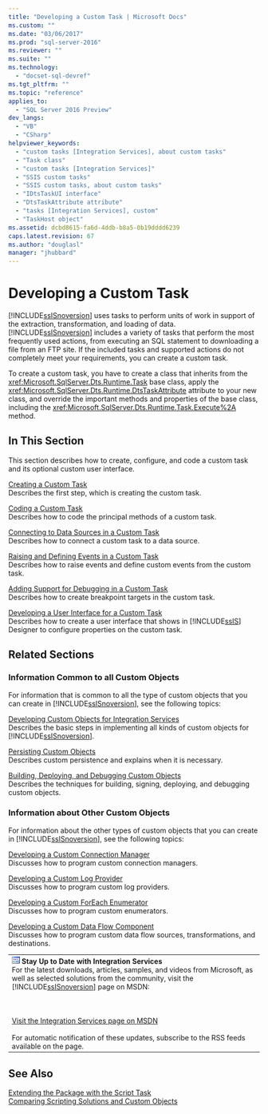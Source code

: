 ```yaml
---
title: "Developing a Custom Task | Microsoft Docs"
ms.custom: ""
ms.date: "03/06/2017"
ms.prod: "sql-server-2016"
ms.reviewer: ""
ms.suite: ""
ms.technology: 
  - "docset-sql-devref"
ms.tgt_pltfrm: ""
ms.topic: "reference"
applies_to: 
  - "SQL Server 2016 Preview"
dev_langs: 
  - "VB"
  - "CSharp"
helpviewer_keywords: 
  - "custom tasks [Integration Services], about custom tasks"
  - "Task class"
  - "custom tasks [Integration Services]"
  - "SSIS custom tasks"
  - "SSIS custom tasks, about custom tasks"
  - "IDtsTaskUI interface"
  - "DtsTaskAttribute attribute"
  - "tasks [Integration Services], custom"
  - "TaskHost object"
ms.assetid: dcbd8615-fa6d-4ddb-b8a5-0b19dddd6239
caps.latest.revision: 67
ms.author: "douglasl"
manager: "jhubbard"
---
```

# Developing a Custom Task
  [!INCLUDE[ssISnoversion](../../../a9notintoc/includes/ssisnoversion-md.md)] uses tasks to perform units of work in support of the extraction, transformation, and loading of data. [!INCLUDE[ssISnoversion](../../../a9notintoc/includes/ssisnoversion-md.md)] includes a variety of tasks that perform the most frequently used actions, from executing an SQL statement to downloading a file from an FTP site. If the included tasks and supported actions do not completely meet your requirements, you can create a custom task.  
  
 To create a custom task, you have to create a class that inherits from the <xref:Microsoft.SqlServer.Dts.Runtime.Task> base class, apply the <xref:Microsoft.SqlServer.Dts.Runtime.DtsTaskAttribute> attribute to your new class, and override the important methods and properties of the base class, including the <xref:Microsoft.SqlServer.Dts.Runtime.Task.Execute%2A> method.  
  
## In This Section  
 This section describes how to create, configure, and code a custom task and its optional custom user interface.  
  
 [Creating a Custom Task](../../../integration-services/extending-packages-custom-objects/task/creating-a-custom-task.md)  
 Describes the first step, which is creating the custom task.  
  
 [Coding a Custom Task](../../../integration-services/extending-packages-custom-objects/task/coding-a-custom-task.md)  
 Describes how to code the principal methods of a custom task.  
  
 [Connecting to Data Sources in a Custom Task](../../../integration-services/extending-packages-custom-objects/task/connecting-to-data-sources-in-a-custom-task.md)  
 Describes how to connect a custom task to a data source.  
  
 [Raising and Defining Events in a Custom Task](../../../integration-services/extending-packages-custom-objects/task/raising-and-defining-events-in-a-custom-task.md)  
 Describes how to raise events and define custom events from the custom task.  
  
 [Adding Support for Debugging in a Custom Task](../../../integration-services/extending-packages-custom-objects/task/adding-support-for-debugging-in-a-custom-task.md)  
 Describes how to create breakpoint targets in the custom task.  
  
 [Developing a User Interface for a Custom Task](../../../integration-services/extending-packages-custom-objects/task/developing-a-user-interface-for-a-custom-task.md)  
 Describes how to create a user interface that shows in [!INCLUDE[ssIS](../../../a9retired/includes/ssis-md.md)] Designer to configure properties on the custom task.  
  
## Related Sections  
  
### Information Common to all Custom Objects  
 For information that is common to all the type of custom objects that you can create in [!INCLUDE[ssISnoversion](../../../a9notintoc/includes/ssisnoversion-md.md)], see the following topics:  
  
 [Developing Custom Objects for Integration Services](../../../integration-services/extending-packages-custom-objects/developing-custom-objects-for-integration-services.md)  
 Describes the basic steps in implementing all kinds of custom objects for [!INCLUDE[ssISnoversion](../../../a9notintoc/includes/ssisnoversion-md.md)].  
  
 [Persisting Custom Objects](../../../integration-services/extending-packages-custom-objects/persisting-custom-objects.md)  
 Describes custom persistence and explains when it is necessary.  
  
 [Building, Deploying, and Debugging Custom Objects](../../../integration-services/extending-packages-custom-objects/building-deploying-and-debugging-custom-objects.md)  
 Describes the techniques for building, signing, deploying, and debugging custom objects.  
  
### Information about Other Custom Objects  
 For information about the other types of custom objects that you can create in [!INCLUDE[ssISnoversion](../../../a9notintoc/includes/ssisnoversion-md.md)], see the following topics:  
  
 [Developing a Custom Connection Manager](../../../integration-services/extending-packages-custom-objects/connection-manager/developing-a-custom-connection-manager.md)  
 Discusses how to program custom connection managers.  
  
 [Developing a Custom Log Provider](../../../integration-services/extending-packages-custom-objects/log-provider/developing-a-custom-log-provider.md)  
 Discusses how to program custom log providers.  
  
 [Developing a Custom ForEach Enumerator](../../../integration-services/extending-packages-custom-objects/foreach-enumerator/developing-a-custom-foreach-enumerator.md)  
 Discusses how to program custom enumerators.  
  
 [Developing a Custom Data Flow Component](../../../integration-services/extending-packages-custom-objects/data-flow/developing-a-custom-data-flow-component.md)  
 Discusses how to program custom data flow sources, transformations, and destinations.  
  
||  
|-|  
|![Integration Services icon (small)](../../../integration-services/building-packages-programmatically/media/dts-16.gif "Integration Services icon (small)")  **Stay Up to Date with Integration Services**<br /> For the latest downloads, articles, samples, and videos from Microsoft, as well as selected solutions from the community, visit the [!INCLUDE[ssISnoversion](../../../a9notintoc/includes/ssisnoversion-md.md)] page on MSDN:<br /><br /><br /><br /> [Visit the Integration Services page on MSDN](http://go.microsoft.com/fwlink/?LinkId=136655)<br /><br /> For automatic notification of these updates, subscribe to the RSS feeds available on the page.|  
  
## See Also  
 [Extending the Package with the Script Task](../../../integration-services/extending-packages-scripting/task/extending-the-package-with-the-script-task.md)   
 [Comparing Scripting Solutions and Custom Objects](../../../integration-services/extending-packages-scripting/comparing-scripting-solutions-and-custom-objects.md)  
  
  